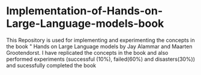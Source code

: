 # Implementation-of-Hands-on-Large-Language-models-book

This Repository is used for implementing and experimenting the concepts in the book " Hands on Large Language models by Jay Alammar and Maarten Grootendorst. I have replicated the concepts in the book and also performed experiments (successful (10%), failed(60%) and disasters(30%)) and sucessfully completed the book
